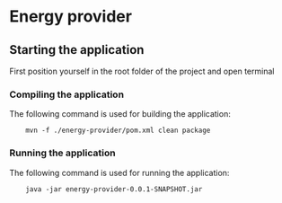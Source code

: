 # Energy provider

## Starting the application

First position yourself in the root folder of the project and open terminal

### Compiling the application

The following command is used for building the application:

```
    mvn -f ./energy-provider/pom.xml clean package
```

### Running the application

The following command is used for running the application:

```
    java -jar energy-provider-0.0.1-SNAPSHOT.jar
```
